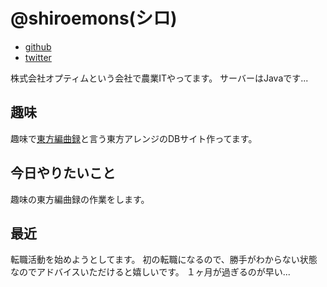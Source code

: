 # @shiroemons(シロ)

- [github](https://github.com/shiroemons)
- [twitter](https://twitter.com/shiroemons)

株式会社オプティムという会社で農業ITやってます。
サーバーはJavaです...

## 趣味

趣味で[東方編曲録](https://touhou.arrangement-chronicle.com/)と言う東方アレンジのDBサイト作ってます。

## 今日やりたいこと

趣味の東方編曲録の作業をします。

## 最近

転職活動を始めようとしてます。
初の転職になるので、勝手がわからない状態なのでアドバイスいただけると嬉しいです。
１ヶ月が過ぎるのが早い...
